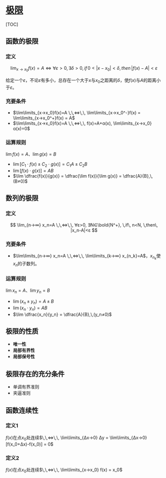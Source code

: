 <link rel='stylesheet' href='../../style/index.css'>
<script src='../../style/index.js'></script>

# [极限](../index.html)

[TOC]

## 函数的极限

### 定义

$$
\lim_{x→x_0} f(x)=A
\,\,⇔\,\,
∀ε>0, ∃δ>0, 
\,if\, 0<|x-x_0|<δ, \,then\, |f(x)-A|<ε
$$

给定一个$ε$，不论$ε$有多小，总存在一个大于$x$与$x_0$之距离的$δ$，使$f(x)$与$A$的距离小于$ε$。

### 充要条件

- $\lim\limits_{x→x_0}f(x)=A 
    \,\,⇔\,\,
    \lim\limits_{x→x_0^-}f(x)
        = \lim\limits_{x→x_0^+}f(x) = A$
- $\lim\limits_{x→x_0}f(x)=A
    \,\,⇔\,\,
    f(x)=A+α(x), \lim\limits_{x→x_0}α(x)=0$

### 运算规则

$\lim f(x)=A$、$\lim g(x)=B$

- $\lim [ C_1 ⋅ f(x) ± C_2 ⋅ g(x) ] = C_1A ± C_2B$
- $\lim [ f(x) ⋅ g(x) ] = AB$
- $\lim \dfrac{f(x)}{g(x)} = \dfrac{\lim f(x)}{\lim g(x)} = \dfrac{A}{B},\,(B≠0)$

## 数列的极限

### 定义

$$
\lim_{n→∞} x_n=A
\,\,⇔\,\,
∀ε>0, ∃N∈\bold{N^+}, 
\,if\, n<N, \,then\, |x_n-A|<ε
$$

### 充要条件

- $\lim\limits_{n→∞} x_n=A
    \,\,⇔\,\,
    \lim\limits_{k→∞} x_{n_k}=A$，$x_{n_k}$使$x_n$的子数列。

### 运算规则

$\lim x_n=A$、$\lim y_n=B$

- $\lim ( x_n ± y_n) = A ± B$
- $\lim ( x_n ⋅ y_n) = AB$
- $\lim \dfrac{x_n}{y_n} = \dfrac{A}{B},\,(y_n≠0)$

## 极限的性质

- **唯一性**
- **局部有界性**
- **局部保号性**

## 极限存在的充分条件

- 单调有界准则
- 夹逼准则

## 函数连续性

### 定义1

$f(x)$在点$x_0$处连续$\,\,⇔\,\, \lim\limits_{Δx→0} Δy = \lim\limits_{Δx→0} [f(x_0+Δx)-f(x_0)] = 0$

### 定义2

$f(x)$在点$x_0$处连续$\,\,⇔\,\, \lim\limits_{x→x_0} f(x) = x_0$

